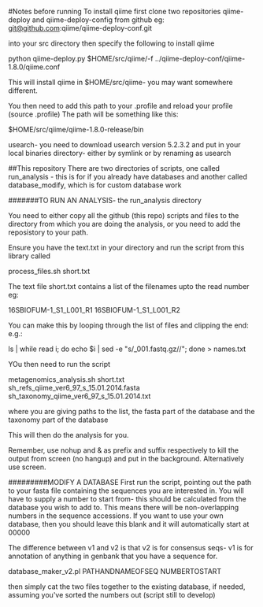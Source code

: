 #Notes before running
To install qiime first clone two repositories
qiime-deploy and qiime-deploy-config from github 
eg:
git@github.com:qiime/qiime-deploy-conf.git

into your src directory
then specify the following to install qiime

python qiime-deploy.py $HOME/src/qiime/-f ../qiime-deploy-conf/qiime-1.8.0/qiime.conf

This will install qiime in $HOME/src/qiime- you may want somewhere different.

You then need to add this path to your .profile and reload your profile (source .profile)
The path will be something like this:

$HOME/src/qiime/qiime-1.8.0-release/bin

usearch-
you need to download usearch version 5.2.3.2 and put in your local binaries directory- either by symlink
or by renaming as usearch 


##This repository
There are two directories of scripts, one called run_analysis - this is for if you already have databases 
and another called database_modify, which is for custom database work


#######TO RUN AN ANALYSIS- the run_analysis directory

You need to either copy all the github (this repo) scripts and files to the directory from which you are 
doing the analysis, or you need to add the reposistory to your path. 


Ensure you have the text.txt in your directory and run the script from this library called 

process_files.sh short.txt 

The text file short.txt contains a list of the filenames upto the read number eg:

16SBIOFUM-1_S1_L001_R1
16SBIOFUM-1_S1_L001_R2


You can make this by looping through the list of files and clipping the end:
e.g.:

ls | while read i; do echo $i | sed -e "s/_001.fastq.gz//"; done > names.txt


YOu then need to run the script 

metagenomics_analysis.sh short.txt sh_refs_qiime_ver6_97_s_15.01.2014.fasta sh_taxonomy_qiime_ver6_97_s_15.01.2014.txt 

where you are giving paths to the list, the fasta part of the database and the taxonomy part of the database 

This will then do the analysis for you. 

Remember, use nohup and & as prefix and suffix respectively to kill the output from screen (no hangup) and put in the background. 
Alternatively use screen. 



#########MODIFY A DATABASE
First run the script, pointing out the path to your fasta file containing the sequences you are interested in. 
You will have to supply a number to start from- this should be calculated from the database you wish to add to. This means there will be non-overlapping numbers in the sequence accessions. If you want to use your own database, then you should leave this blank and it will automatically start at 00000

The difference between v1 and v2 is that v2 is for consensus seqs- v1 is for annotation of anything in genbank that you have a sequence for.

database_maker_v2.pl PATHANDNAMEOFSEQ NUMBERTOSTART 

then simply cat the two files together to the existing database, if needed, assuming you've sorted the numbers out (script still to develop)





